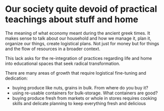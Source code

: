 # Our society quite devoid of practical teachings about stuff and home

The meaning of what economy meant during the ancient greek times. It makes sense to talk about our household and how we manage it, plan it, organize our things, create logistical plans. Not just for money but for things and the flow of resources in a broader context. 

This lack asks for the re-integration of practices regarding life and home into educational spaces that seek radical transformation. 

There are many areas of growth that require logistical fine-tuning and dedication:

- buying produce like nuts, grains in bulk. From where do you buy it? 
- using re-usable containers for bulk-storage. What containers are good? 
- buying produce fresh from markets or whole in stores requires cooking skills and delicate planning to keep everything fresh and delicious 